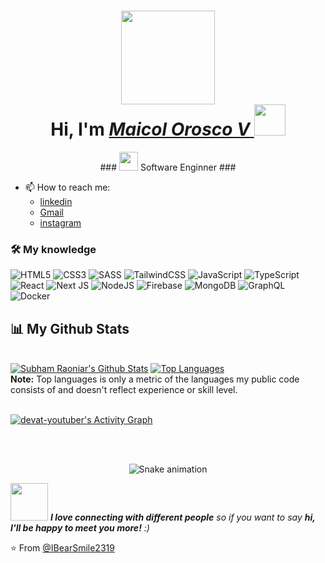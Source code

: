 <div>
  
  <h1 align="center">
    <img  src="https://avatars.githubusercontent.com/u/78711486?v=4" width="150"><br>
    Hi, I'm 
    <a href="https://www.facebook.com/maicol.oroscovasquez.10/">
    <i>Maicol Orosco V</i>
    </a> <img src="https://media.giphy.com/media/mGcNjsfWAjY5AEZNw6/giphy.gif" width="50">
    </h2>
  
  </h1>
</div>

<div align="center">
    ### <img src="https://media.giphy.com/media/fYSnHlufseco8Fh93Z/giphy.gif" width="30">
    Software Enginner ###
</div>

- 📫 How to reach me:
    - [linkedin](www.linkedin.com/in/maicol-manuel-orosco-vasquez-2570481a3)
    - [Gmail](mailto:maicol.ov23@gmail.com)
    - [instagram](https://www.instagram.com/maicol.ov23)
<!--<div align="center">
  <a href="https://www.instagram.com/maicol.ov23" target="_blank"><img src="https://img.shields.io/badge/-Instagram-%23E4405F?style=for-the-badge&logo=instagram&logoColor=white" target="_blank"></a>
  <a href="mailto:maicol.ov23@gmail.com"><img src="https://img.shields.io/badge/-Gmail-%23333?style=for-the-badge&logo=gmail&logoColor=white" target="_blank"></a>
</div> -->



<!-- [![GitHub IBearSmile](https://img.shields.io/github/followers/IBearSmile2319?label=follow&style=social)](https://github.com/IBearSmile2319) -->

<!--### <div align="center"><img src="https://media.giphy.com/media/VgCDAzcKvsR6OM0uWg/giphy.gif" width="50"> A little more about me...  </div>

<div align="center">
  <a href="https://github.com/IBearSmile2319">
    <img height="150em" src="https://github-readme-stats.vercel.app/api?username=IBearSmile2319&count_private=true&include_all_commits=true&show_icons=true&theme=dracula&hide_border=false&show_owner=true"/>
    <img height="150em" src="https://github-readme-stats.vercel.app/api/top-langs/?username=IBearSmile2319&theme=dracula&hide_border=false&&layout=compact"/>
  </a>
</div>-->

### 🛠 My knowledge

![HTML5](https://img.shields.io/badge/html5-%23E34F26.svg?style=flat-square&logo=html5&logoColor=white)
![CSS3](https://img.shields.io/badge/css3-%231572B6.svg?style=flat-square&logo=css3&logoColor=white)
![SASS](https://img.shields.io/badge/SASS-hotpink.svg?style=flat-square&logo=SASS&logoColor=white)
![TailwindCSS](https://img.shields.io/badge/tailwindcss-%2338B2AC.svg?style=flat-square&logo=tailwind-css&logoColor=white)
![JavaScript](https://img.shields.io/badge/javascript-%23323330.svg?style=flat-square&logo=javascript&logoColor=%23F7DF1E)
![TypeScript](https://img.shields.io/badge/typescript-%23007ACC.svg?style=flat-square&logo=typescript&logoColor=white)
![React](https://img.shields.io/badge/react-%2320232a.svg?style=flat-square&logo=react&logoColor=%2361DAFB)
![Next JS](https://img.shields.io/badge/Nextjs-black?style=flat-square&logo=next.js&logoColor=white)
![NodeJS](https://img.shields.io/badge/node.js-6DA55F?style=flat-square&logo=node.js&logoColor=white)
![Firebase](https://img.shields.io/badge/firebase-%23039BE5.svg?style=flat-square&logo=firebase)
![MongoDB](https://img.shields.io/badge/MongoDB-%234ea94b.svg?style=flat-square&logo=mongodb&logoColor=white)
![GraphQL](https://img.shields.io/badge/-GraphQL-E10098?style=flat-square&logo=graphql&logoColor=white)
![Docker](https://img.shields.io/badge/docker-%230db7ed.svg?style=flat-square&logo=docker&logoColor=white)

## 📊 My Github Stats


  <br/>
    <a href="https://github.com/devat-youtuber/github-readme-stats"><img alt="Subham Raoniar's Github Stats" src="https://github-readme-stats.vercel.app/api?username=IBearSmile2319&show_icons=true&count_private=true&theme=react&hide_border=true&bg_color=0D1117" /></a>
  <a href="https://github.com/devat-youtuber/github-readme-stats"><img alt="Top Languages" src="https://github-readme-stats.vercel.app/api/top-langs/?username=IBearSmile2319&langs_count=8&count_private=true&layout=compact&theme=react&hide_border=true&bg_color=0D1117" /></a>
  <br/>
  <b>Note:</b> Top languages is only a metric of the languages my public code consists of and doesn't reflect experience or skill level.


<br/>
<br/>

<a href="https://github.com/devat-youtuber/github-readme-activity-graph"><img alt="devat-youtuber's Activity Graph" src="https://activity-graph.herokuapp.com/graph?username=IBearSmile2319&bg_color=0D1117&color=5BCDEC&line=5BCDEC&point=FFFFFF&hide_border=true" /></a>

<br/>
<br/>
<!-- <div align="center" valign="top"><br>
  <img align="center" alt="React" height="30" width="40" src="https://raw.githubusercontent.com/devicons/devicon/master/icons/react/react-original.svg">
  <img align="center" alt="Redux" height="30" width="40" src="https://raw.githubusercontent.com/devicons/devicon/master/icons/redux/redux-original.svg">
  <img align="center" alt="Js" height="30" width="40" src="https://raw.githubusercontent.com/devicons/devicon/master/icons/javascript/javascript-plain.svg">
  <img align="center" alt="Js" height="30" width="40" src="https://raw.githubusercontent.com/devicons/devicon/master/icons/typescript/typescript-plain.svg">
  <img align="center" alt="HTML" height="30" width="40" src="https://raw.githubusercontent.com/devicons/devicon/master/icons/html5/html5-original.svg">
  <img align="center" alt="CSS" height="30" width="40" src="https://raw.githubusercontent.com/devicons/devicon/master/icons/css3/css3-original.svg">
  <img align="center" alt="nodejs" height="30" width="40" src="https://cdn.worldvectorlogo.com/logos/nodejs-icon.svg">
  
  <img align="center" alt="git" height="30" width="40" src="https://raw.githubusercontent.com/devicons/devicon/master/icons/git/git-original.svg">
  <img align="center" alt="java" height="30" width="40" src="https://raw.githubusercontent.com/devicons/devicon/master/icons/java/java-original.svg">
  <img align="center" alt="linux" height="30" width="40" src="https://raw.githubusercontent.com/devicons/devicon/master/icons/linux/linux-original.svg">
  <img align="center" alt="golang" height="30" width="40" src="https://raw.githubusercontent.com/devicons/devicon/master/icons/go/go-original.svg">
</div><br>-->



<div align="center">
  
  ![Snake animation](https://github.com/danielbped/danielbped/blob/output/github-contribution-grid-snake.svg)
  
</div>

<img src="https://media.giphy.com/media/LnQjpWaON8nhr21vNW/giphy.gif" width="60"> <em><b>I love connecting with different people</b> so if you want to say <b>hi, I'll be happy to meet you more!</b> :)</em>

⭐️ From [@IBearSmile2319](https://github.com/IBearSmile2319)

